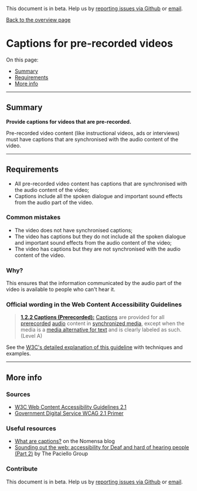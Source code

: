 This document is in beta. Help us by [reporting issues via Github](https://github.com/jfhector/accessibility-guidelines) or [email](mailto:jeanfrancois.hector@googlemail.com).

[Back to the overview page](./../index.html)

# Captions for pre-recorded videos

On this page:

- [Summary](#summary)
- [Requirements](#requirements)
- [More info](#more-info)

---

## Summary

**Provide captions for videos that are pre-recorded.**

Pre-recorded video content (like instructional videos, ads or interviews) must have captions that are synchronised with the audio content of the video.

---

## Requirements

- All pre-recorded video content has captions that are synchronised with the audio content of the video;
- Captions include all the spoken dialogue and important sound effects from the audio part of the video.

### Common mistakes

- The video does not have synchronised captions;
- The video has captions but they do not include all the spoken dialogue and important sound effects from the audio content of the video;
- The video has captions but they are not synchronised with the audio content of the video.

### Why?

This ensures that the information communicated by the audio part of the video is available to people who can't hear it.

### Official wording in the Web Content Accessibility Guidelines

> [**1.2.2 Captions (Prerecorded):**](https://www.w3.org/TR/UNDERSTANDING-WCAG20/media-equiv-captions.html) [Captions](https://www.w3.org/TR/UNDERSTANDING-WCAG20/media-equiv-captions.html#captionsdef) are provided for all [prerecorded](https://www.w3.org/TR/UNDERSTANDING-WCAG20/media-equiv-captions.html#prerecordeddef) [audio](https://www.w3.org/TR/UNDERSTANDING-WCAG20/media-equiv-captions.html#audiodef) content in [synchronized media](https://www.w3.org/TR/UNDERSTANDING-WCAG20/media-equiv-captions.html#synchronizedmediadef), except when the media is a [media alternative for text](https://www.w3.org/TR/UNDERSTANDING-WCAG20/media-equiv-captions.html#multimedia-alt-textdef) and is clearly labeled as such. (Level A)

See the [W3C's detailed explanation of this guideline](https://www.w3.org/TR/UNDERSTANDING-WCAG20/media-equiv-captions.html) with techniques and examples.

---

## More info

### Sources

- [W3C Web Content Accessibility Guidelines 2.1](https://www.w3.org/TR/WCAG21/)
- [Government Digital Service WCAG 2.1 Primer](https://alphagov.github.io/wcag-primer/)

### Useful resources

- [What are captions?](https://www.nomensa.com/blog/2010/what-are-captions) on the Nomensa blog
- [Sounding out the web: accessibility for Deaf and hard of hearing people (Part 2)](https://www.paciellogroup.com/blog/2017/03/sounding-out-the-web-accessibility-for-deaf-and-hard-of-hearing-people-part-2/) by The Paciello Group

### Contribute

This document is in beta. Help us by [reporting issues via Github](https://github.com/jfhector/accessibility-guidelines) or [email](mailto:jeanfrancois.hector@googlemail.com).
